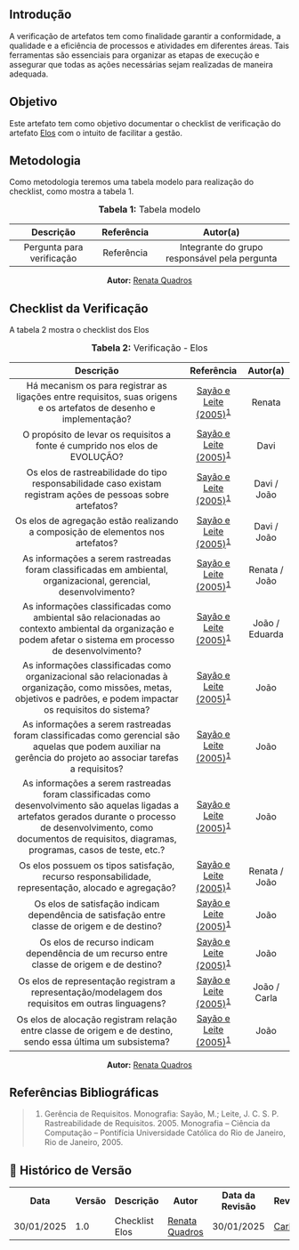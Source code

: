 ## Introdução
A verificação de artefatos tem como finalidade garantir a conformidade, a qualidade e a eficiência de processos e atividades em diferentes áreas. Tais ferramentas são essenciais para organizar as etapas de execução e assegurar que todas as ações necessárias sejam realizadas de maneira adequada. 

## Objetivo
Este artefato tem como objetivo documentar o checklist de verificação do artefato [Elos](../../Rastreabilidade/Elos.md) com o intuito de facilitar a gestão.

## Metodologia
Como metodologia teremos uma tabela modelo para realização do checklist, como mostra a tabela 1. 

<center>
<font size="3"><b>Tabela 1:</b> Tabela modelo </font>

| Descrição | Referência | Autor(a) |
|:---------:|:---------:|:-----------:|
| Pergunta para verificação | Referência | Integrante do grupo responsável pela pergunta |

<p align="center"><b>Autor:</b> <a href="https://github.com/Renatinha28">Renata Quadros</a></p> 
</center>

## Checklist da Verificação
A tabela 2 mostra o checklist dos Elos

<center>
<font size="3"><b>Tabela 2:</b> Verificação - Elos </font>

| Descrição | Referência | Autor(a) |
|:---------:|:---------:|:-----------:|
| Há mecanism os para registrar as ligações entre requisitos, suas origens e os artefatos de desenho e implementação? | [Sayão e Leite (2005)](../../assets/images/elos14.png)<sup>[1](#ref1) | Renata |
| O propósito de levar os requisitos a fonte é cumprido nos elos de EVOLUÇÃO? | [Sayão e Leite (2005)](../../assets/images/elos1.png)<sup>[1](#ref1)  | Davi |
| Os elos de rastreabilidade do tipo responsabilidade caso existam registram ações de pessoas sobre artefatos? | [Sayão e Leite (2005)](../../assets/images/elos2.png)<sup>[1](#ref1)  | Davi / João |
| Os elos de agregação estão realizando a composição de elementos nos artefatos? | [Sayão e Leite (2005)](../../assets/images/elos3.png)<sup>[1](#ref1)  | Davi / João |
| As informações a serem rastreadas foram classificadas em ambiental, organizacional, gerencial, desenvolvimento? | [Sayão e Leite (2005)](../../assets/images/elos4.png)<sup>[1](#ref1)  | Renata / João |
| As informações classificadas como ambiental são relacionadas ao contexto ambiental da organização e podem afetar o sistema em processo de desenvolvimento? | [Sayão e Leite (2005)](../../assets/images/elos5.png)<sup>[1](#ref1)  | João / Eduarda |
| As informações classificadas como organizacional são relacionadas à organização, como missões, metas, objetivos e padrões, e podem impactar os requisitos do sistema? | [Sayão e Leite (2005)](../../assets/images/elos6.png)<sup>[1](#ref1)  | João |
| As informações a serem rastreadas foram classificadas como gerencial são aquelas que podem auxiliar na gerência do projeto ao associar tarefas a requisitos? | [Sayão e Leite (2005)](../../assets/images/elos7.png)<sup>[1](#ref1)  | João |
| As informações a serem rastreadas foram classificadas como desenvolvimento são aquelas ligadas a artefatos gerados durante o processo de desenvolvimento, como documentos de requisitos, diagramas, programas, casos de teste, etc.? | [Sayão e Leite (2005)](../../assets/images/elos8.png)<sup>[1](#ref1)  | João |
| Os elos possuem os tipos satisfação, recurso responsabilidade, representação, alocado e agregação? | [Sayão e Leite (2005)](../../assets/images/elos9.png)<sup>[1](#ref1)  | Renata / João |
| Os elos de satisfação indicam dependência de satisfação entre classe de origem e de destino? | [Sayão e Leite (2005)](../../assets/images/elos10.png)<sup>[1](#ref1)  | João |
| Os elos de recurso indicam dependência de um recurso entre classe de origem e de destino? | [Sayão e Leite (2005)](../../assets/images/elos11.png)<sup>[1](#ref1)  | João | 
| Os elos de representação registram a representação/modelagem dos requisitos em outras linguagens? | [Sayão e Leite (2005)](../../assets/images/elos12.png)<sup>[1](#ref1)  | João / Carla |
| Os elos de alocação registram relação entre classe de origem e de destino, sendo essa última um subsistema? | [Sayão e Leite (2005)](../../assets/images/elos13.png)<sup>[1](#ref1)  | João |

<p align="center"><b>Autor:</b> <a href="https://github.com/Renatinha28">Renata Quadros</a></p> 
</center>

## Referências Bibliográficas
> 1. <a id="ref1"></a> Gerência de Requisitos. Monografia: Sayão, M.; Leite, J. C. S. P. Rastreabilidade de Requisitos. 2005. Monografia – Ciência da Computação – Pontifícia Universidade Católica do Rio de Janeiro, Rio de Janeiro, 2005.


## :round_pushpin: Histórico de Versão 

<div align="center">
    <table>
        <tr>
            <th>Data</th>
            <th>Versão</th>
            <th>Descrição</th>
            <th>Autor</th>
            <th>Data da Revisão</th>
            <th>Revisor</th>
        </tr>
        <tr>
            <td>30/01/2025</td>
            <td>1.0</td>
            <td>Checklist Elos</td>
            <td><a href="https://github.com/Renatinha28">Renata Quadros</a></td>
            <td>30/01/2025</td>
            <td><a href="https://github.com/ccarlaa">Carla</a></td>
        </tr>
    </table>
</div>